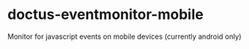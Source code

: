 doctus-eventmonitor-mobile
==========================

Monitor for javascript events on mobile devices (currently android only)
